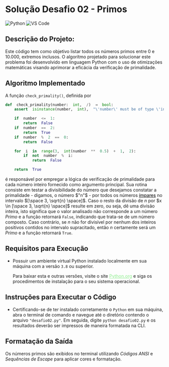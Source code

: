 # Solução Desafio 02 - Primos
![Python](https://img.shields.io/badge/Python-512BD4?style=flat&logo=python&logoColor=yellow)
![VS Code](https://img.shields.io/badge/VScode-007ACC?style=flat&logo=visualstudiocode&logoColor=white)

## Descrição do Projeto:
Este código tem como objetivo listar todos os números primos entre 0 e 10.000,
extremos inclusos. O algorítmo projetado para solucionar este problema foi
desenvolvido em linguagem Python com o uso de otimizações matemáticas visando
aprimorar a eficácia da verificação de primalidade.

## Algoritmo Implementado
A função `check_primality()`, definida por

```python
def  check_primality(number:  int,  /)  →  bool:
    assert  isinstance(number,  int),  "\'number\' must be of type \'int\'."

    if  number  <=  1:
        return  False
    if  number  ==  2:
        return  True
    if  number  %  2  ==  0:
        return  False

    for  i  in  range(3,  int(number  **  0.5)  +  1,  2):
        if  not  number  %  i:
            return  False

    return  True
```

é responsável por empregar a lógica de verificação de primalidade para
cada número inteiro fornecido como argumento principal. Sua rotina consiste
em testar a divisibilidade do número que desejamos constatar a primalidade -
digamos, o número $"n"$ - por todos os números
<u style="font-weight: 500">ímpares</u> no intervalo
$[\space 3, \sqrt{n} \space]$. Caso o resto da divisão de $n$ por
$x \in [\space 3, \sqrt{n} \space]$ resulte em zero, ou seja, dê uma
divisão inteira, isto significa que o valor analisado não corresponde a um
número _Primo_ e a função retornará `False`, indicando que trata-se de um
número composto. Caso contrário, se $n$ não for divisível por nenhum dos
inteiros positivos contidos no intervalo supracitado, então $n$ certamente
será um _Primo_ e a função retornará `True`.

## Requisitos para Execução
- Possuir um ambiente virtual Python instalado localmente em sua máquina com a
versão `3.8` ou superior.

    Para baixar esta e outras versões, visite o site
    <a target="_blank" href="https://www.python.org/downloads/" style="color: lightgreen">Python.org</a> e siga os procedimentos de instalação para o
    seu sistema operacional.

## Instruções para Executar o Código
- Certificando-se de ter instalado corretamente o <code>Python</code> em sua
máquina, abra o terminal de comando e navegue até o diretório contendo o arquivo
<code>"desafio02.py"</code>. Em seguida, digite <code>python desafio02.py</code>
e os resultados deverão ser impressos de maneira formatada na CLI.

## Formatação da Saída
Os números primos são exibidos no terminal utilizando _Códigos ANSI_ e _Sequências de Escape_ para aplicar cores e formatação.
